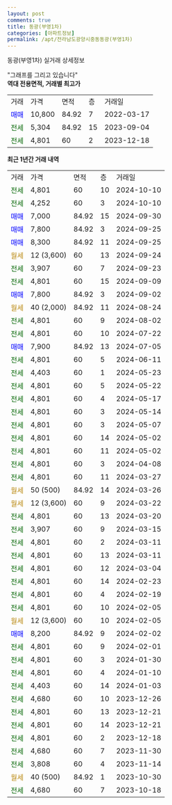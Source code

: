 ```yaml
---
layout: post
comments: true
title: 동광(부영1차)
categories: [아파트정보]
permalink: /apt/전라남도광양시중동동광(부영1차)
---
```


동광(부영1차) 실거래 상세정보

<script type="text/javascript">
  google.charts.load('current', {'packages':['line', 'corechart']});
  google.charts.setOnLoadCallback(drawChart);

  function drawChart() {
    var data = new google.visualization.DataTable();
    data.addColumn('date', '거래일');
    data.addColumn('number', "매매");
    data.addColumn('number', "전세");
    data.addColumn('number', "전매");

    data.addRows([[new Date(Date.parse("2024-10-10")), null, 4801, null], [new Date(Date.parse("2024-10-10")), null, 4252, null], [new Date(Date.parse("2024-09-30")), 7000, null, null], [new Date(Date.parse("2024-09-25")), 7800, null, null], [new Date(Date.parse("2024-09-25")), 8300, null, null], [new Date(Date.parse("2024-09-24")), null, null, null], [new Date(Date.parse("2024-09-23")), null, 3907, null], [new Date(Date.parse("2024-09-09")), null, 4801, null], [new Date(Date.parse("2024-09-02")), 7800, null, null], [new Date(Date.parse("2024-08-24")), null, null, null], [new Date(Date.parse("2024-08-02")), null, 4801, null], [new Date(Date.parse("2024-07-22")), null, 4801, null], [new Date(Date.parse("2024-07-05")), 7900, null, null], [new Date(Date.parse("2024-06-11")), null, 4801, null], [new Date(Date.parse("2024-05-23")), null, 4403, null], [new Date(Date.parse("2024-05-22")), null, 4801, null], [new Date(Date.parse("2024-05-17")), null, 4801, null], [new Date(Date.parse("2024-05-14")), null, 4801, null], [new Date(Date.parse("2024-05-07")), null, 4801, null], [new Date(Date.parse("2024-05-02")), null, 4801, null], [new Date(Date.parse("2024-05-02")), null, 4801, null], [new Date(Date.parse("2024-04-08")), null, 4801, null], [new Date(Date.parse("2024-03-27")), null, 4801, null], [new Date(Date.parse("2024-03-26")), null, null, null], [new Date(Date.parse("2024-03-22")), null, null, null], [new Date(Date.parse("2024-03-20")), null, 4801, null], [new Date(Date.parse("2024-03-15")), null, 3907, null], [new Date(Date.parse("2024-03-11")), null, 4801, null], [new Date(Date.parse("2024-03-11")), null, 4801, null], [new Date(Date.parse("2024-03-04")), null, 4801, null], [new Date(Date.parse("2024-02-23")), null, 4801, null], [new Date(Date.parse("2024-02-19")), null, 4801, null], [new Date(Date.parse("2024-02-05")), null, 4801, null], [new Date(Date.parse("2024-02-05")), null, null, null], [new Date(Date.parse("2024-02-02")), 8200, null, null], [new Date(Date.parse("2024-02-01")), null, 4801, null], [new Date(Date.parse("2024-01-30")), null, 4801, null], [new Date(Date.parse("2024-01-10")), null, 4801, null], [new Date(Date.parse("2024-01-03")), null, 4403, null], [new Date(Date.parse("2023-12-26")), null, 4680, null], [new Date(Date.parse("2023-12-21")), null, 4801, null], [new Date(Date.parse("2023-12-21")), null, 4801, null], [new Date(Date.parse("2023-12-18")), null, 4801, null], [new Date(Date.parse("2023-11-30")), null, 4680, null], [new Date(Date.parse("2023-11-14")), null, 3808, null], [new Date(Date.parse("2023-10-30")), null, null, null], [new Date(Date.parse("2023-10-18")), null, 4680, null]]);

    var options = {
      hAxis: {
        format: 'yyyy/MM/dd'
      },    
      lineWidth: 0,
      pointsVisible: true,    
      title: '최근 1년간 유형별 실거래가 분포',
      legend: { position: 'bottom' }
    };

    var formatter = new google.visualization.NumberFormat({pattern:'###,###'} );
    formatter.format(data, 1);
    formatter.format(data, 2);
    
    setTimeout(function() {
        var chart = new google.visualization.LineChart(document.getElementById('columnchart_material'));
        chart.draw(data, (options));
        document.getElementById('loading').style.display = 'none';
    }, 200);
  }
</script>


<div id="loading" style="z-index:20; display: block; margin-left: 0px">"그래프를 그리고 있습니다"</div>
<div id="columnchart_material" style="width: 95%; margin-left: 0px; display: block"></div>
<!-- contents start -->
<b>역대 전용면적, 거래별 최고가</b>
<table class="sortable">
    <tr>
      <td>거래</td>
      <td>가격</td>
      <td>면적</td>
      <td>층</td>
      <td>거래일</td>
    </tr>
        <tr>
          <td><a style="color: blue">매매</a></td>
          <td>10,800</td>
          <td>84.92</td>
          <td>7</td>
          <td>2022-03-17</td>
        </tr>        
        <tr>
              <td><a style="color: darkgreen">전세</a></td>
              <td>5,304</td>
              <td>84.92</td>
              <td>15</td>
              <td>2023-09-04</td>
            </tr>            <tr>
              <td><a style="color: darkgreen">전세</a></td>
              <td>4,801</td>
              <td>60</td>
              <td>2</td>
              <td>2023-12-18</td>
            </tr>        
    
</table>

<b>최근 1년간 거래 내역</b>

<table class="sortable">
    <tr>
      <td>거래</td>
      <td>가격</td>
      <td>면적</td>
      <td>층</td>
      <td>거래일</td>
    </tr>
    <tr>
      <td><a style="color: darkgreen">전세</a></td>
      <td>4,801</td>
      <td>60</td>
      <td>10</td>
      <td>2024-10-10</td>
    </tr>          <tr>
      <td><a style="color: darkgreen">전세</a></td>
      <td>4,252</td>
      <td>60</td>
      <td>3</td>
      <td>2024-10-10</td>
    </tr>          <tr>
      <td><a style="color: blue">매매</a></td>
      <td>7,000</td>
      <td>84.92</td>
      <td>15</td>
      <td>2024-09-30</td>
    </tr>          <tr>
      <td><a style="color: blue">매매</a></td>
      <td>7,800</td>
      <td>84.92</td>
      <td>3</td>
      <td>2024-09-25</td>
    </tr>          <tr>
      <td><a style="color: blue">매매</a></td>
      <td>8,300</td>
      <td>84.92</td>
      <td>11</td>
      <td>2024-09-25</td>
    </tr>          <tr>
      <td><a style="color: darkgoldenrod">월세</a></td>
      <td>12 (3,600)</td>
      <td>60</td>
      <td>13</td>
      <td>2024-09-24</td>
    </tr>          <tr>
      <td><a style="color: darkgreen">전세</a></td>
      <td>3,907</td>
      <td>60</td>
      <td>7</td>
      <td>2024-09-23</td>
    </tr>          <tr>
      <td><a style="color: darkgreen">전세</a></td>
      <td>4,801</td>
      <td>60</td>
      <td>15</td>
      <td>2024-09-09</td>
    </tr>          <tr>
      <td><a style="color: blue">매매</a></td>
      <td>7,800</td>
      <td>84.92</td>
      <td>3</td>
      <td>2024-09-02</td>
    </tr>          <tr>
      <td><a style="color: darkgoldenrod">월세</a></td>
      <td>40 (2,000)</td>
      <td>84.92</td>
      <td>11</td>
      <td>2024-08-24</td>
    </tr>          <tr>
      <td><a style="color: darkgreen">전세</a></td>
      <td>4,801</td>
      <td>60</td>
      <td>9</td>
      <td>2024-08-02</td>
    </tr>          <tr>
      <td><a style="color: darkgreen">전세</a></td>
      <td>4,801</td>
      <td>60</td>
      <td>10</td>
      <td>2024-07-22</td>
    </tr>          <tr>
      <td><a style="color: blue">매매</a></td>
      <td>7,900</td>
      <td>84.92</td>
      <td>13</td>
      <td>2024-07-05</td>
    </tr>          <tr>
      <td><a style="color: darkgreen">전세</a></td>
      <td>4,801</td>
      <td>60</td>
      <td>5</td>
      <td>2024-06-11</td>
    </tr>          <tr>
      <td><a style="color: darkgreen">전세</a></td>
      <td>4,403</td>
      <td>60</td>
      <td>1</td>
      <td>2024-05-23</td>
    </tr>          <tr>
      <td><a style="color: darkgreen">전세</a></td>
      <td>4,801</td>
      <td>60</td>
      <td>5</td>
      <td>2024-05-22</td>
    </tr>          <tr>
      <td><a style="color: darkgreen">전세</a></td>
      <td>4,801</td>
      <td>60</td>
      <td>4</td>
      <td>2024-05-17</td>
    </tr>          <tr>
      <td><a style="color: darkgreen">전세</a></td>
      <td>4,801</td>
      <td>60</td>
      <td>3</td>
      <td>2024-05-14</td>
    </tr>          <tr>
      <td><a style="color: darkgreen">전세</a></td>
      <td>4,801</td>
      <td>60</td>
      <td>3</td>
      <td>2024-05-07</td>
    </tr>          <tr>
      <td><a style="color: darkgreen">전세</a></td>
      <td>4,801</td>
      <td>60</td>
      <td>14</td>
      <td>2024-05-02</td>
    </tr>          <tr>
      <td><a style="color: darkgreen">전세</a></td>
      <td>4,801</td>
      <td>60</td>
      <td>11</td>
      <td>2024-05-02</td>
    </tr>          <tr>
      <td><a style="color: darkgreen">전세</a></td>
      <td>4,801</td>
      <td>60</td>
      <td>3</td>
      <td>2024-04-08</td>
    </tr>          <tr>
      <td><a style="color: darkgreen">전세</a></td>
      <td>4,801</td>
      <td>60</td>
      <td>11</td>
      <td>2024-03-27</td>
    </tr>          <tr>
      <td><a style="color: darkgoldenrod">월세</a></td>
      <td>50 (500)</td>
      <td>84.92</td>
      <td>14</td>
      <td>2024-03-26</td>
    </tr>          <tr>
      <td><a style="color: darkgoldenrod">월세</a></td>
      <td>12 (3,600)</td>
      <td>60</td>
      <td>9</td>
      <td>2024-03-22</td>
    </tr>          <tr>
      <td><a style="color: darkgreen">전세</a></td>
      <td>4,801</td>
      <td>60</td>
      <td>13</td>
      <td>2024-03-20</td>
    </tr>          <tr>
      <td><a style="color: darkgreen">전세</a></td>
      <td>3,907</td>
      <td>60</td>
      <td>9</td>
      <td>2024-03-15</td>
    </tr>          <tr>
      <td><a style="color: darkgreen">전세</a></td>
      <td>4,801</td>
      <td>60</td>
      <td>2</td>
      <td>2024-03-11</td>
    </tr>          <tr>
      <td><a style="color: darkgreen">전세</a></td>
      <td>4,801</td>
      <td>60</td>
      <td>13</td>
      <td>2024-03-11</td>
    </tr>          <tr>
      <td><a style="color: darkgreen">전세</a></td>
      <td>4,801</td>
      <td>60</td>
      <td>12</td>
      <td>2024-03-04</td>
    </tr>          <tr>
      <td><a style="color: darkgreen">전세</a></td>
      <td>4,801</td>
      <td>60</td>
      <td>14</td>
      <td>2024-02-23</td>
    </tr>          <tr>
      <td><a style="color: darkgreen">전세</a></td>
      <td>4,801</td>
      <td>60</td>
      <td>4</td>
      <td>2024-02-19</td>
    </tr>          <tr>
      <td><a style="color: darkgreen">전세</a></td>
      <td>4,801</td>
      <td>60</td>
      <td>10</td>
      <td>2024-02-05</td>
    </tr>          <tr>
      <td><a style="color: darkgoldenrod">월세</a></td>
      <td>12 (3,600)</td>
      <td>60</td>
      <td>10</td>
      <td>2024-02-05</td>
    </tr>          <tr>
      <td><a style="color: blue">매매</a></td>
      <td>8,200</td>
      <td>84.92</td>
      <td>9</td>
      <td>2024-02-02</td>
    </tr>          <tr>
      <td><a style="color: darkgreen">전세</a></td>
      <td>4,801</td>
      <td>60</td>
      <td>9</td>
      <td>2024-02-01</td>
    </tr>          <tr>
      <td><a style="color: darkgreen">전세</a></td>
      <td>4,801</td>
      <td>60</td>
      <td>3</td>
      <td>2024-01-30</td>
    </tr>          <tr>
      <td><a style="color: darkgreen">전세</a></td>
      <td>4,801</td>
      <td>60</td>
      <td>4</td>
      <td>2024-01-10</td>
    </tr>          <tr>
      <td><a style="color: darkgreen">전세</a></td>
      <td>4,403</td>
      <td>60</td>
      <td>14</td>
      <td>2024-01-03</td>
    </tr>          <tr>
      <td><a style="color: darkgreen">전세</a></td>
      <td>4,680</td>
      <td>60</td>
      <td>10</td>
      <td>2023-12-26</td>
    </tr>          <tr>
      <td><a style="color: darkgreen">전세</a></td>
      <td>4,801</td>
      <td>60</td>
      <td>13</td>
      <td>2023-12-21</td>
    </tr>          <tr>
      <td><a style="color: darkgreen">전세</a></td>
      <td>4,801</td>
      <td>60</td>
      <td>14</td>
      <td>2023-12-21</td>
    </tr>          <tr>
      <td><a style="color: darkgreen">전세</a></td>
      <td>4,801</td>
      <td>60</td>
      <td>2</td>
      <td>2023-12-18</td>
    </tr>          <tr>
      <td><a style="color: darkgreen">전세</a></td>
      <td>4,680</td>
      <td>60</td>
      <td>7</td>
      <td>2023-11-30</td>
    </tr>          <tr>
      <td><a style="color: darkgreen">전세</a></td>
      <td>3,808</td>
      <td>60</td>
      <td>4</td>
      <td>2023-11-14</td>
    </tr>          <tr>
      <td><a style="color: darkgoldenrod">월세</a></td>
      <td>40 (500)</td>
      <td>84.92</td>
      <td>1</td>
      <td>2023-10-30</td>
    </tr>          <tr>
      <td><a style="color: darkgreen">전세</a></td>
      <td>4,680</td>
      <td>60</td>
      <td>7</td>
      <td>2023-10-18</td>
    </tr>      </table>
<!-- contents end -->    

